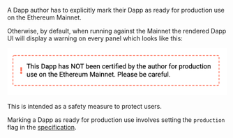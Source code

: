 A Dapp author has to explicitly mark their Dapp as ready for production use on the Ethereum Mainnet.

Otherwise, by default, when running against the Mainnet the rendered Dapp UI will display a warning on every
panel which looks like this:

![Warning](../../images/Warning.png)

This is intended as a safety measure to protect users.

Marking a Dapp as ready for production use involves setting the `production` flag in the [specification](../../Specification).
